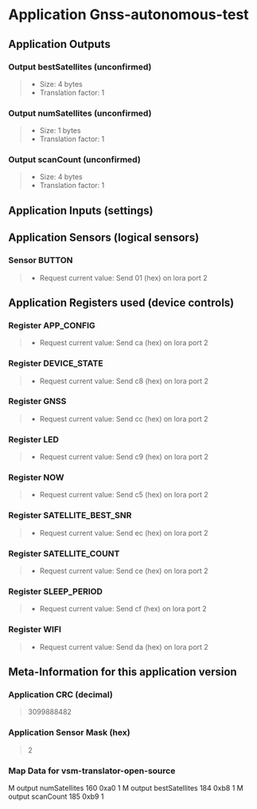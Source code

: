 
# Application Gnss-autonomous-test


## Application Outputs


### Output bestSatellites (unconfirmed)

> - Size: 4 bytes
> - Translation factor: 1

### Output numSatellites (unconfirmed)

> - Size: 1 bytes
> - Translation factor: 1

### Output scanCount (unconfirmed)

> - Size: 4 bytes
> - Translation factor: 1

## Application Inputs (settings)


## Application Sensors (logical sensors)


### Sensor BUTTON

> - Request current value: Send 01 (hex) on lora port 2

## Application Registers used (device controls)


### Register APP_CONFIG

> - Request current value: Send ca (hex) on lora port 2

### Register DEVICE_STATE

> - Request current value: Send c8 (hex) on lora port 2

### Register GNSS

> - Request current value: Send cc (hex) on lora port 2

### Register LED

> - Request current value: Send c9 (hex) on lora port 2

### Register NOW

> - Request current value: Send c5 (hex) on lora port 2

### Register SATELLITE_BEST_SNR

> - Request current value: Send ec (hex) on lora port 2

### Register SATELLITE_COUNT

> - Request current value: Send ce (hex) on lora port 2

### Register SLEEP_PERIOD

> - Request current value: Send cf (hex) on lora port 2

### Register WIFI

> - Request current value: Send da (hex) on lora port 2

## Meta-Information for this application version



### Application CRC (decimal)

 > 3099888482

### Application Sensor Mask (hex)

 > 2

### Map Data for vsm-translator-open-source

M output numSatellites 160 0xa0  1
M output bestSatellites 184 0xb8  1
M output scanCount 185 0xb9  1

